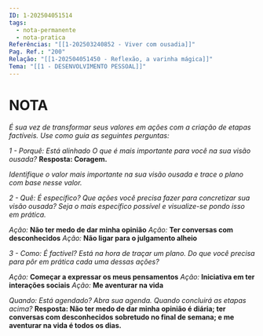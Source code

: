 ```yaml
---
ID: 1-202504051514
tags:
  - nota-permanente
  - nota-pratica
Referências: "[[1-202503240852 - Viver com ousadia]]"
Pag. Ref.: "200"
Relação: "[[1-202504051450 - Reflexão, a varinha mágica]]"
Tema: "[[1 - DESENVOLVIMENTO PESSOAL]]"
---
```

# NOTA 

*É sua vez de transformar seus valores em ações com a criação de etapas factíveis. Use como guia as seguintes perguntas:*

*1 - Porquê: Está alinhado*
*O que é mais importante para você na sua visão ousada?*
**Resposta: Coragem.**

*Identifique o valor mais importante na sua visão ousada e trace o plano com base nesse valor.*

*2 - Quê: É específico?*
*Que ações você precisa fazer para concretizar sua visão ousada? Seja o mais específico possível e visualize-se pondo isso em prática.*

*Ação:* **Não ter medo de dar minha opinião**
*Ação:* **Ter conversas com desconhecidos**
*Ação:* **Não ligar para o julgamento alheio**

*3 - Como: É factível?*
*Está na hora de traçar um plano. Do que você precisa para pôr em prática cada uma dessas ações?*

*Ação:* **Começar a expressar os meus pensamentos**
*Ação:* **Iniciativa em ter interações sociais**
*Ação:* **Me aventurar na vida**

*Quando: Está agendado?*
*Abra sua agenda. Quando concluirá as etapas acima?*
**Resposta: Não ter medo de dar minha opinião é diária; ter conversas com desconhecidos sobretudo no final de semana; e me aventurar na vida é todos os dias.**





